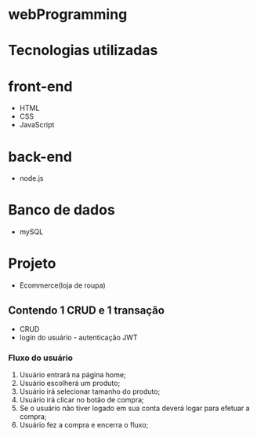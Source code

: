 # webProgramming

# Tecnologias utilizadas
# front-end
 - HTML
 - CSS
 - JavaScript

# back-end
 - node.js

# Banco de dados
 - mySQL

# Projeto
 - Ecommerce(loja de roupa)

## Contendo 1 CRUD e 1 transação
 - CRUD
 - login do usuário - autenticação JWT

### Fluxo do usuário
1. Usuário entrará na página home;
2. Usuário escolherá um produto;
3. Usuário irá selecionar tamanho do produto;
4. Usuário irá clicar no botão de compra;
5. Se o usuário não tiver logado em sua conta deverá logar para efetuar a compra;
6. Usuário fez a compra e encerra o fluxo;
